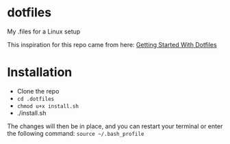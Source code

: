 # dotfiles
My .files for a Linux setup

This inspiration for this repo came from here: [Getting Started With Dotfiles](https://medium.com/@webprolific/getting-started-with-dotfiles-43c3602fd789)

# Installation
*  Clone the repo
*  `cd .dotfiles`
*  `chmod u+x install.sh`
*  ./install.sh

The changes will then be in place, and you can restart your terminal or enter the following command:
`source ~/.bash_profile`
